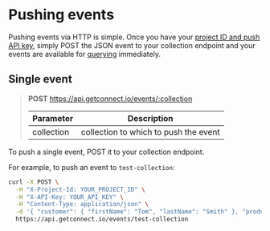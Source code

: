# Pushing events

Pushing events via HTTP is simple.  Once you have your [project ID and push API key](#projects-and-keys), simply POST the JSON event to your
collection endpoint and your events are available for [querying](#querying) immediately.

## Single event

> **POST** https://api.getconnect.io/events/:collection
>
> | Parameter         | Description                                          |
> | ----------------- | ---------------------------------------------------- |
> | collection        | collection to which to push the event                |

To push a single event, POST it to your collection endpoint.

For example, to push an event to `test-collection`:

```bash
curl -X POST \
  -H "X-Project-Id: YOUR_PROJECT_ID" \
  -H "X-API-Key: YOUR_API_KEY" \
  -H "Content-Type: application/json" \
  -d '{ "customer": { "firstName": "Tom", "lastName": "Smith" }, "product": "12 red roses", "purchasePrice": 34.95 }' \
  https://api.getconnect.io/events/test-collection
```
